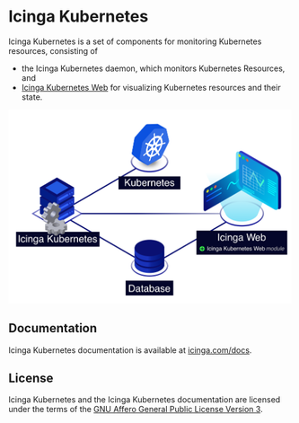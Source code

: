 # Icinga Kubernetes

Icinga Kubernetes is a set of components for monitoring Kubernetes resources, consisting of

* the Icinga Kubernetes daemon, which monitors Kubernetes Resources, and
* [Icinga Kubernetes Web](https://icinga.com/docs/icinga-kubernetes-web)
  for visualizing Kubernetes resources and their state.

![Icinga Kubernetes Overview](doc/res/icinga-kubernetes-overview.png)

## Documentation

Icinga Kubernetes documentation is available at [icinga.com/docs](https://icinga.com/docs/icinga-kubernetes).

## License

Icinga Kubernetes and the Icinga Kubernetes documentation are licensed under the terms of the
[GNU Affero General Public License Version 3](LICENSE).
